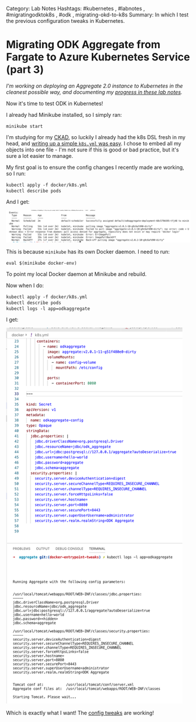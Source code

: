Category: Lab Notes
Hashtags: #kubernetes , #labnotes , #migratingodktok8s ,  #odk , migrating-okd-to-k8s
Summary: In which I test the previous configuration tweaks in Kubernetes.

# Migrating ODK Aggregate from Fargate to Azure Kubernetes Service (part 3)

*I'm working on deploying an Aggregate 2.0 instance to Kubernetes in the cleanest possible way, and documenting my [progress in these lab notes](/tagged/migrating-odk-to-k8s).*

Now it's time to test ODK in Kubernetes! 

I already had Minikube installed, so I simply ran:

```
minikube start
``` 

I'm studying for my [CKAD](https://www.cncf.io/certification/ckad/), so luckily I already had the k8s DSL fresh in my head, and [writing up a simple `k8s.yml` was easy](https://github.com/brettneese/aggregate/commit/bd040e50beed57f0ea423a9d7248c0a590e5735b). I chose to embed all my objects into one file - I'm not sure if this is good or bad practice, but it's sure a lot easier to manage.

My first goal is to ensure the config changes I recently made are working, so I run:
	
```
kubectl apply -f docker/k8s.yml
kubectl describe pods
```

And I get:

![Fail](./_1.png)

This is because `minikube` has its own Docker daemon. I need to  run:

```
eval $(minikube docker-env)
```

To point my local Docker daemon at Minikube and rebuild. 

Now when I do:

```
kubectl apply -f docker/k8s.yml
kubectl describe pods
kubectl logs -l app=odkaggregate
```

I get: 

![Woo!](./_2.png)

Which is exactly what I want! The [config tweaks](https://brettneese.xyz/lab-notes-migrating-odk-aggregate-from-fargate-to-azure-kubernetes-services-part-2) are working! 
